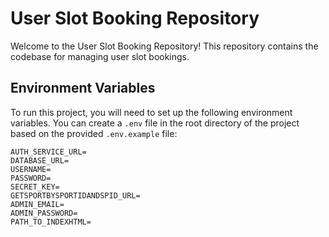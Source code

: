 # User Slot Booking Repository

Welcome to the User Slot Booking Repository! This repository contains the codebase for managing user slot bookings.

## Environment Variables

To run this project, you will need to set up the following environment variables. You can create a `.env` file in the root directory of the project based on the provided `.env.example` file:

```plaintext
AUTH_SERVICE_URL=
DATABASE_URL=
USERNAME=
PASSWORD=
SECRET_KEY=
GETSPORTBYSPORTIDANDSPID_URL=
ADMIN_EMAIL=
ADMIN_PASSWORD=
PATH_TO_INDEXHTML=
